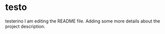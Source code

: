 # testo
testerino
I am editing the README file. Adding some more details about the project description.
